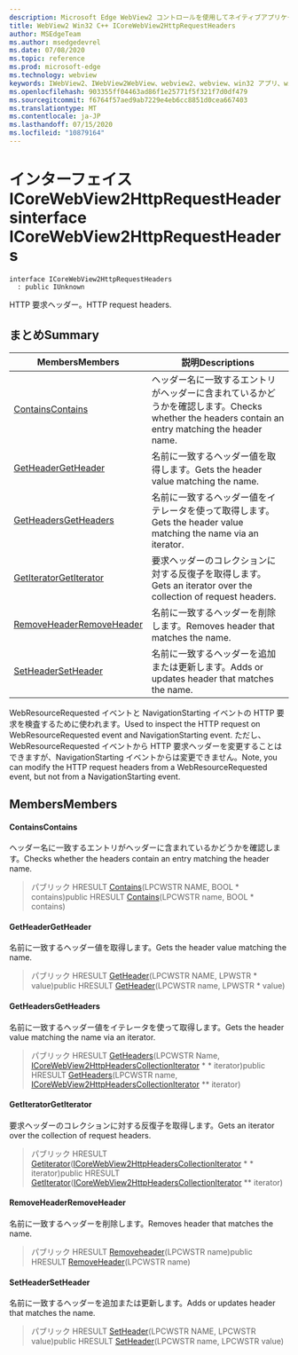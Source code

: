 ```yaml
---
description: Microsoft Edge WebView2 コントロールを使用してネイティブアプリケーションに web 技術 (HTML、CSS、JavaScript) を埋め込む
title: WebView2 Win32 C++ ICoreWebView2HttpRequestHeaders
author: MSEdgeTeam
ms.author: msedgedevrel
ms.date: 07/08/2020
ms.topic: reference
ms.prod: microsoft-edge
ms.technology: webview
keywords: IWebView2、IWebView2WebView、webview2、webview、win32 アプリ、win32、edge、ICoreWebView2、ICoreWebView2Controller、browser control、edge html、ICoreWebView2HttpRequestHeaders
ms.openlocfilehash: 903355ff04463ad86f1e25771f5f321f7d0df479
ms.sourcegitcommit: f6764f57aed9ab7229e4eb6cc8851d0cea667403
ms.translationtype: MT
ms.contentlocale: ja-JP
ms.lasthandoff: 07/15/2020
ms.locfileid: "10879164"
---
```

# <span data-ttu-id="30278-104">インターフェイス ICoreWebView2HttpRequestHeaders</span><span class="sxs-lookup"><span data-stu-id="30278-104">interface ICoreWebView2HttpRequestHeaders</span></span> 

```
interface ICoreWebView2HttpRequestHeaders
  : public IUnknown
```

<span data-ttu-id="30278-105">HTTP 要求ヘッダー。</span><span class="sxs-lookup"><span data-stu-id="30278-105">HTTP request headers.</span></span>

## <span data-ttu-id="30278-106">まとめ</span><span class="sxs-lookup"><span data-stu-id="30278-106">Summary</span></span>

 <span data-ttu-id="30278-107">Members</span><span class="sxs-lookup"><span data-stu-id="30278-107">Members</span></span>                        | <span data-ttu-id="30278-108">説明</span><span class="sxs-lookup"><span data-stu-id="30278-108">Descriptions</span></span>
--------------------------------|---------------------------------------------
[<span data-ttu-id="30278-109">Contains</span><span class="sxs-lookup"><span data-stu-id="30278-109">Contains</span></span>](#contains) | <span data-ttu-id="30278-110">ヘッダー名に一致するエントリがヘッダーに含まれているかどうかを確認します。</span><span class="sxs-lookup"><span data-stu-id="30278-110">Checks whether the headers contain an entry matching the header name.</span></span>
[<span data-ttu-id="30278-111">GetHeader</span><span class="sxs-lookup"><span data-stu-id="30278-111">GetHeader</span></span>](#getheader) | <span data-ttu-id="30278-112">名前に一致するヘッダー値を取得します。</span><span class="sxs-lookup"><span data-stu-id="30278-112">Gets the header value matching the name.</span></span>
[<span data-ttu-id="30278-113">GetHeaders</span><span class="sxs-lookup"><span data-stu-id="30278-113">GetHeaders</span></span>](#getheaders) | <span data-ttu-id="30278-114">名前に一致するヘッダー値をイテレータを使って取得します。</span><span class="sxs-lookup"><span data-stu-id="30278-114">Gets the header value matching the name via an iterator.</span></span>
[<span data-ttu-id="30278-115">GetIterator</span><span class="sxs-lookup"><span data-stu-id="30278-115">GetIterator</span></span>](#getiterator) | <span data-ttu-id="30278-116">要求ヘッダーのコレクションに対する反復子を取得します。</span><span class="sxs-lookup"><span data-stu-id="30278-116">Gets an iterator over the collection of request headers.</span></span>
[<span data-ttu-id="30278-117">RemoveHeader</span><span class="sxs-lookup"><span data-stu-id="30278-117">RemoveHeader</span></span>](#removeheader) | <span data-ttu-id="30278-118">名前に一致するヘッダーを削除します。</span><span class="sxs-lookup"><span data-stu-id="30278-118">Removes header that matches the name.</span></span>
[<span data-ttu-id="30278-119">SetHeader</span><span class="sxs-lookup"><span data-stu-id="30278-119">SetHeader</span></span>](#setheader) | <span data-ttu-id="30278-120">名前に一致するヘッダーを追加または更新します。</span><span class="sxs-lookup"><span data-stu-id="30278-120">Adds or updates header that matches the name.</span></span>

<span data-ttu-id="30278-121">WebResourceRequested イベントと NavigationStarting イベントの HTTP 要求を検査するために使われます。</span><span class="sxs-lookup"><span data-stu-id="30278-121">Used to inspect the HTTP request on WebResourceRequested event and NavigationStarting event.</span></span> <span data-ttu-id="30278-122">ただし、WebResourceRequested イベントから HTTP 要求ヘッダーを変更することはできますが、NavigationStarting イベントからは変更できません。</span><span class="sxs-lookup"><span data-stu-id="30278-122">Note, you can modify the HTTP request headers from a WebResourceRequested event, but not from a NavigationStarting event.</span></span>

## <span data-ttu-id="30278-123">Members</span><span class="sxs-lookup"><span data-stu-id="30278-123">Members</span></span>

#### <span data-ttu-id="30278-124">Contains</span><span class="sxs-lookup"><span data-stu-id="30278-124">Contains</span></span> 

<span data-ttu-id="30278-125">ヘッダー名に一致するエントリがヘッダーに含まれているかどうかを確認します。</span><span class="sxs-lookup"><span data-stu-id="30278-125">Checks whether the headers contain an entry matching the header name.</span></span>

> <span data-ttu-id="30278-126">パブリック HRESULT [Contains](#contains)(LPCWSTR NAME, BOOL \* contains)</span><span class="sxs-lookup"><span data-stu-id="30278-126">public HRESULT [Contains](#contains)(LPCWSTR name, BOOL \* contains)</span></span>

#### <span data-ttu-id="30278-127">GetHeader</span><span class="sxs-lookup"><span data-stu-id="30278-127">GetHeader</span></span> 

<span data-ttu-id="30278-128">名前に一致するヘッダー値を取得します。</span><span class="sxs-lookup"><span data-stu-id="30278-128">Gets the header value matching the name.</span></span>

> <span data-ttu-id="30278-129">パブリック HRESULT [GetHeader](#getheader)(LPCWSTR NAME, LPWSTR \* value)</span><span class="sxs-lookup"><span data-stu-id="30278-129">public HRESULT [GetHeader](#getheader)(LPCWSTR name, LPWSTR \* value)</span></span>

#### <span data-ttu-id="30278-130">GetHeaders</span><span class="sxs-lookup"><span data-stu-id="30278-130">GetHeaders</span></span> 

<span data-ttu-id="30278-131">名前に一致するヘッダー値をイテレータを使って取得します。</span><span class="sxs-lookup"><span data-stu-id="30278-131">Gets the header value matching the name via an iterator.</span></span>

> <span data-ttu-id="30278-132">パブリック HRESULT [GetHeaders](#getheaders)(LPCWSTR Name, [ICoreWebView2HttpHeadersCollectionIterator](icorewebview2httpheaderscollectioniterator.md) \* \* iterator)</span><span class="sxs-lookup"><span data-stu-id="30278-132">public HRESULT [GetHeaders](#getheaders)(LPCWSTR name, [ICoreWebView2HttpHeadersCollectionIterator](icorewebview2httpheaderscollectioniterator.md) \*\* iterator)</span></span>

#### <span data-ttu-id="30278-133">GetIterator</span><span class="sxs-lookup"><span data-stu-id="30278-133">GetIterator</span></span> 

<span data-ttu-id="30278-134">要求ヘッダーのコレクションに対する反復子を取得します。</span><span class="sxs-lookup"><span data-stu-id="30278-134">Gets an iterator over the collection of request headers.</span></span>

> <span data-ttu-id="30278-135">パブリック HRESULT [Getiterator](#getiterator)([ICoreWebView2HttpHeadersCollectionIterator](icorewebview2httpheaderscollectioniterator.md) \* \* iterator)</span><span class="sxs-lookup"><span data-stu-id="30278-135">public HRESULT [GetIterator](#getiterator)([ICoreWebView2HttpHeadersCollectionIterator](icorewebview2httpheaderscollectioniterator.md) \*\* iterator)</span></span>

#### <span data-ttu-id="30278-136">RemoveHeader</span><span class="sxs-lookup"><span data-stu-id="30278-136">RemoveHeader</span></span> 

<span data-ttu-id="30278-137">名前に一致するヘッダーを削除します。</span><span class="sxs-lookup"><span data-stu-id="30278-137">Removes header that matches the name.</span></span>

> <span data-ttu-id="30278-138">パブリック HRESULT [Removeheader](#removeheader)(LPCWSTR name)</span><span class="sxs-lookup"><span data-stu-id="30278-138">public HRESULT [RemoveHeader](#removeheader)(LPCWSTR name)</span></span>

#### <span data-ttu-id="30278-139">SetHeader</span><span class="sxs-lookup"><span data-stu-id="30278-139">SetHeader</span></span> 

<span data-ttu-id="30278-140">名前に一致するヘッダーを追加または更新します。</span><span class="sxs-lookup"><span data-stu-id="30278-140">Adds or updates header that matches the name.</span></span>

> <span data-ttu-id="30278-141">パブリック HRESULT [SetHeader](#setheader)(LPCWSTR NAME, LPCWSTR value)</span><span class="sxs-lookup"><span data-stu-id="30278-141">public HRESULT [SetHeader](#setheader)(LPCWSTR name, LPCWSTR value)</span></span>


